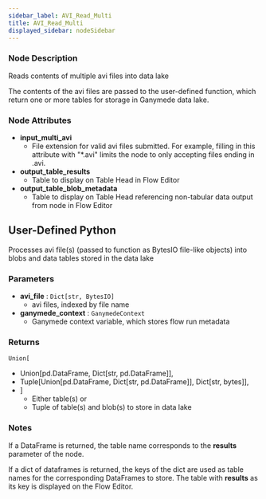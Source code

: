 ```yaml
---
sidebar_label: AVI_Read_Multi
title: AVI_Read_Multi
displayed_sidebar: nodeSidebar
---
```


### Node Description
Reads contents of multiple avi files into data lake

The contents of the avi files are passed to the user-defined function, which
return one or more tables for storage in Ganymede data lake.


### Node Attributes
- **input_multi_avi**
  - File extension for valid avi files submitted.  For example, filling in this attribute with "*.avi" limits the node to only accepting files ending in .avi.
- **output_table_results**
  - Table to display on Table Head in Flow Editor
- **output_table_blob_metadata**
  - Table to display on Table Head referencing non-tabular data output from node in Flow Editor
## User-Defined Python
Processes avi file(s) (passed to function as BytesIO file-like objects) into blobs and
data tables stored in the data lake


### Parameters
- **avi_file** : `Dict[str, BytesIO]`
    - avi files, indexed by file name
- **ganymede_context** : `GanymedeContext`
    - Ganymede context variable, which stores flow run metadata


### Returns
`Union[`
  - Union[pd.DataFrame, Dict[str, pd.DataFrame]],
  - Tuple[Union[pd.DataFrame, Dict[str, pd.DataFrame]], Dict[str, bytes]],
- ]
  - Either table(s) or
  - Tuple of table(s) and blob(s) to store in data lake


### Notes
If a DataFrame is returned, the table name corresponds to the **results** parameter of the node.

If a dict of dataframes is returned, the keys of the dict are used as table names
for the corresponding DataFrames to store.  The table with **results** as its key
is displayed on the Flow Editor.